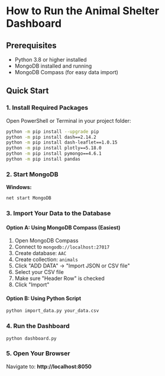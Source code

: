 # How to Run the Animal Shelter Dashboard

## Prerequisites

- Python 3.8 or higher installed
- MongoDB installed and running
- MongoDB Compass (for easy data import)

## Quick Start

### 1. Install Required Packages

Open PowerShell or Terminal in your project folder:

```bash
python -m pip install --upgrade pip
python -m pip install dash==2.14.2
python -m pip install dash-leaflet==1.0.15
python -m pip install plotly==5.18.0
python -m pip install pymongo==4.6.1
python -m pip install pandas
```

### 2. Start MongoDB

**Windows:**
```cmd
net start MongoDB
```

### 3. Import Your Data to the Database

#### Option A: Using MongoDB Compass (Easiest)

1. Open MongoDB Compass
2. Connect to `mongodb://localhost:27017`
3. Create database: `AAC`
4. Create collection: `animals`
5. Click "ADD DATA" → "Import JSON or CSV file"
6. Select your CSV file
7. Make sure "Header Row" is checked
8. Click "Import"

#### Option B: Using Python Script

```bash
python import_data.py your_data.csv
```

### 4. Run the Dashboard

```bash
python dashboard.py
```

### 5. Open Your Browser
Navigate to: **http://localhost:8050**
